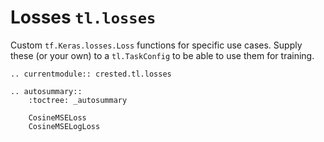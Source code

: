# Losses `tl.losses`

Custom `tf.Keras.losses.Loss` functions for specific use cases.
Supply these (or your own) to a `tl.TaskConfig` to be able to use them for training.

```{eval-rst}
.. currentmodule:: crested.tl.losses
```

```{eval-rst}
.. autosummary::
    :toctree: _autosummary

    CosineMSELoss
    CosineMSELogLoss
```

